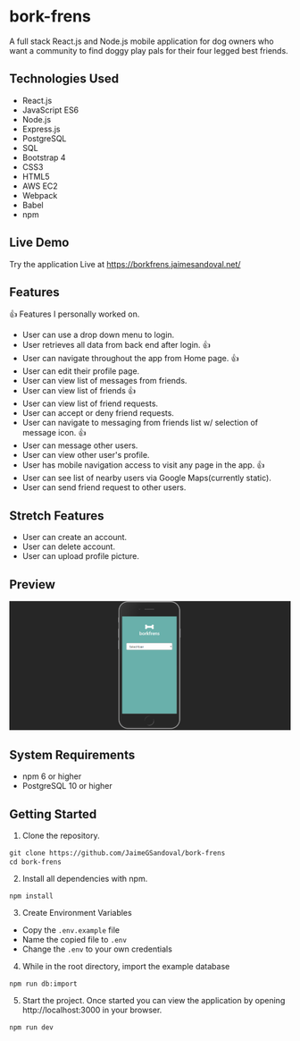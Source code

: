 # bork-frens
A full stack React.js and Node.js mobile application for dog owners who want a community to find doggy play pals for their four legged best friends.

## Technologies Used
- React.js
- JavaScript ES6
- Node.js
- Express.js
- PostgreSQL
- SQL
- Bootstrap 4
- CSS3
- HTML5
- AWS EC2
- Webpack
- Babel
- npm

## Live Demo
Try the application Live at https://borkfrens.jaimesandoval.net/

## Features

:thumbsup: Features I personally worked on.

- User can use a drop down menu to login.
- User retrieves all data from back end after login. :thumbsup:
- User can navigate throughout the app from Home page. :thumbsup:
- User can edit their profile page.
- User can view list of messages from friends.
- User can view list of friends :thumbsup:
- User can view list of friend requests.
- User can accept or deny friend requests.
- User can navigate to messaging from friends list w/ selection of message icon. :thumbsup:
- User can message other users.
- User can view other user's profile.
- User has mobile navigation access to visit any page in the app. :thumbsup:
- User can see list of nearby users via Google Maps(currently static).
- User can send friend request to other users.

## Stretch Features
- User can create an account.
- User can delete account.
- User can upload profile picture.

## Preview
![bork-frens](/server/public/images/bork-frens.gif)

## System Requirements
- npm 6 or higher
- PostgreSQL 10 or higher

## Getting Started
1. Clone the repository.
```shell
git clone https://github.com/JaimeGSandoval/bork-frens
cd bork-frens
```
2. Install all dependencies with npm.
```
npm install
```
3. Create Environment Variables
- Copy the ```.env.example``` file
- Name the copied file to `.env`
- Change the `.env` to your own credentials

4. While in the root directory, import the example database
```
npm run db:import
```

5. Start the project. Once started you can view the application by opening http://localhost:3000 in your browser.
```
npm run dev
```
